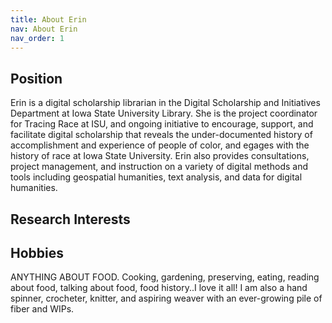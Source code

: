 ```yaml
---
title: About Erin
nav: About Erin
nav_order: 1
---
```

## Position

Erin is a digital scholarship librarian in the Digital Scholarship and Initiatives Department at Iowa State University Library. 
She is the project coordinator for Tracing Race at ISU, and ongoing initiative to encourage, support, and facilitate digital scholarship that reveals the under-documented history of accomplishment and experience of people of color, and egages with the history of race at Iowa State University. Erin also provides consultations, project management, and instruction on a variety of digital methods and tools including geospatial humanities, text analysis, and data for digital humanities. 

## Research Interests


## Hobbies

ANYTHING ABOUT FOOD. Cooking, gardening, preserving, eating, reading about food, talking about food, food history..I love it all!
I am also a hand spinner, crocheter, knitter, and aspiring weaver with an ever-growing pile of fiber and WIPs. 
